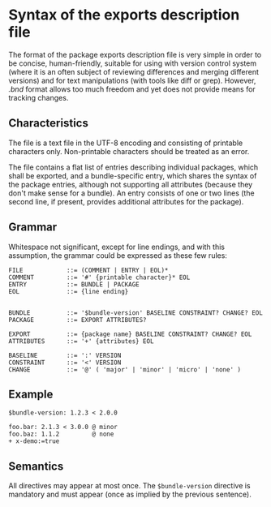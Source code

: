 # Syntax of the exports description file #

The format of the package exports description file is very simple in order to be concise, human-friendly, suitable for using with version control system (where it is an often subject of reviewing differences and merging different versions) and for text manipulations (with tools like diff or grep). However, *.bnd* format allows too much freedom and yet does not provide means for tracking changes.


## Characteristics ##

The file is a text file in the UTF-8 encoding and consisting of printable characters only. Non-printable characters should be treated as an error.

The file contains a flat list of entries describing individual packages, which shall be exported, and a bundle-specific entry, which shares the syntax of the package entries, although not supporting all attributes (because they don't make sense for a bundle). An entry consists of one or two lines (the second line, if present, provides additional attributes for the package).


## Grammar ##

Whitespace not significant, except for line endings, and with this assumption, the grammar could be expressed as these few rules:

```
FILE            ::= (COMMENT | ENTRY | EOL)*
COMMENT         ::= '#' {printable character}* EOL
ENTRY           ::= BUNDLE | PACKAGE
EOL             ::= {line ending}


BUNDLE          ::= '$bundle-version' BASELINE CONSTRAINT? CHANGE? EOL
PACKAGE         ::= EXPORT ATTRIBUTES?

EXPORT          ::= {package name} BASELINE CONSTRAINT? CHANGE? EOL
ATTRIBUTES      ::= '+' {attributes} EOL

BASELINE        ::= ':' VERSION
CONSTRAINT      ::= '<' VERSION
CHANGE          ::= '@' ( 'major' | 'minor' | 'micro' | 'none' )
```


## Example ##

```
$bundle-version: 1.2.3 < 2.0.0

foo.bar: 2.1.3 < 3.0.0 @ minor
foo.baz: 1.1.2         @ none
+ x-demo:=true
```


## Semantics ##

All directives may appear at most once. The `$bundle-version` directive is mandatory and must appear (once as implied by the previous sentence).
